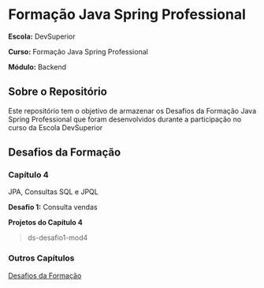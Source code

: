 # Formação Java Spring Professional

**Escola:** DevSuperior

**Curso:** Formação Java Spring Professional

**Módulo:** Backend

## Sobre o Repositório

Este repositório tem o objetivo de armazenar os Desafios da Formação Java Spring Professional que foram desenvolvidos durante a participação no curso da Escola DevSuperior

## Desafios da Formação

### Capítulo 4

JPA, Consultas SQL e JPQL

**Desafio 1:** Consulta vendas

**Projetos do Capítulo 4**

> ds-desafio1-mod4

### Outros Capítulos

[Desafios da Formação](https://github.com/eritonsgomes/ds-challenges-java-spring-professional)

